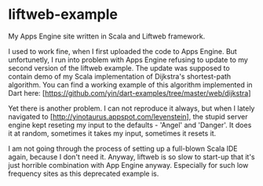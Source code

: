 liftweb-example
===============

My Apps Engine site written in Scala and Liftweb framework.

I used to work fine, when I first uploaded the code to Apps Engine.
But unfortunetly, I run into problem with Apps Engine refusing to update to my second version
of the liftweb example. The update was supposed to contain demo of my Scala implementation of
Dijkstra's shortest-path algorithm. You can find a working example of this algorithm
implemented in Dart here:
[https://github.com/yin/dart-examples/tree/master/web/dijkstra]

Yet there is another problem. I can not reproduce it always, but when I lately navigated to
[http://yinotaurus.appspot.com/levenstein], the stupid server engine kept reseting my input
to the defaults - 'Angel' and 'Danger'. It does it at random, sometimes it takes my input,
sometimes it resets it.

I am not going through the process of setting up a full-blown Scala IDE again, because I
don't need it. Anyway, liftweb is so slow to start-up that it's just horrible combination
with App Engine anyway. Especially for such low frequency sites as this deprecated example is.
